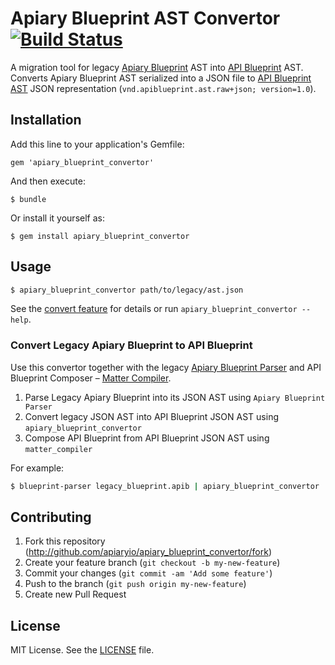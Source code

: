 # Apiary Blueprint AST Convertor [![Build Status](https://travis-ci.org/apiaryio/apiary_blueprint_convertor.png?branch=master)](https://travis-ci.org/apiaryio/apiary_blueprint_convertor)
A migration tool for legacy [Apiary Blueprint](https://github.com/apiaryio/blueprint-parser) AST into [API Blueprint](http://apiblueprint.org) AST. Converts Apiary Blueprint AST serialized into a JSON file to [API Blueprint AST](https://github.com/apiaryio/snowcrash/wiki/API-Blueprint-AST-Media-Types) JSON representation (`vnd.apiblueprint.ast.raw+json; version=1.0`).

## Installation
Add this line to your application's Gemfile:

    gem 'apiary_blueprint_convertor'

And then execute:

    $ bundle

Or install it yourself as:

    $ gem install apiary_blueprint_convertor

## Usage

```sh
$ apiary_blueprint_convertor path/to/legacy/ast.json
```

See the [convert feature](features/convert.feature) for details or run `apiary_blueprint_convertor --help`.

### Convert Legacy Apiary Blueprint to API Blueprint
Use this convertor together with the legacy [Apiary Blueprint Parser](https://github.com/apiaryio/blueprint-parser) and API Blueprint Composer – [Matter Compiler](https://github.com/apiaryio/matter_compiler). 

1. Parse Legacy Apiary Blueprint into its JSON AST using `Apiary Blueprint Parser`
2. Convert legacy JSON AST into API Blueprint JSON AST using `apiary_blueprint_convertor`
3. Compose API Blueprint from API Blueprint JSON AST using `matter_compiler`

For example: 

```sh
$ blueprint-parser legacy_blueprint.apib | apiary_blueprint_convertor | matter_compiler --format json > new_blueprint.md
```

## Contributing
1. Fork this repository (http://github.com/apiaryio/apiary_blueprint_convertor/fork)
2. Create your feature branch (`git checkout -b my-new-feature`)
3. Commit your changes (`git commit -am 'Add some feature'`)
4. Push to the branch (`git push origin my-new-feature`)
5. Create new Pull Request

## License
MIT License. See the [LICENSE](LICENSE) file.
